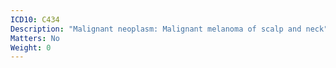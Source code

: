 ```yaml
---
ICD10: C434
Description: "Malignant neoplasm: Malignant melanoma of scalp and neck"
Matters: No
Weight: 0
---
```

